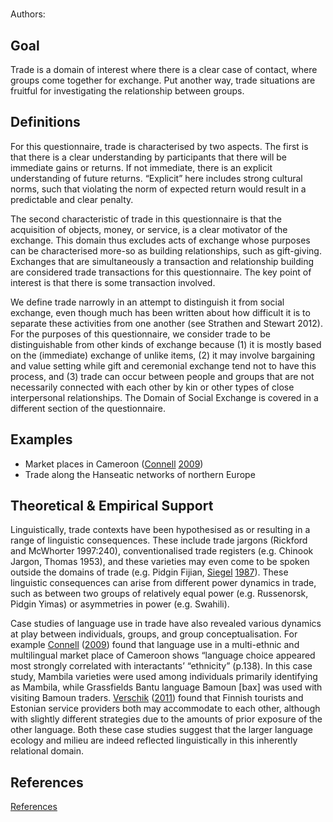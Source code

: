 # [](ContributionTable?__template__=property.md&property=name#cldf:DTR)

Authors: [](ContributionTable?__template__=property.md&property=contributor#cldf:DTR)

## Goal

Trade is a domain of interest where there is a clear case of contact, where groups come together for exchange. Put another way, trade situations are fruitful for investigating the relationship between groups.

## Definitions

For this questionnaire, trade is characterised by two aspects. The first is that there is a clear understanding by participants that there will be immediate gains or returns. If not immediate, there is an explicit understanding of future returns. “Explicit” here includes strong cultural norms, such that violating the norm of expected return would result in a predictable and clear penalty.

The second characteristic of trade in this questionnaire is that the acquisition of objects, money, or service, is a clear motivator of the exchange. This domain thus excludes acts of exchange whose purposes can be characterised more-so as building relationships, such as gift-giving. Exchanges that are simultaneously a transaction and relationship building are considered trade transactions for this questionnaire. The key point of interest is that there is some transaction involved.

We define trade narrowly in an attempt to distinguish it from social exchange, even though much has been written about how difficult it is to separate these activities from one another (see Strathen and Stewart 2012). For the purposes of this questionnaire, we consider trade to be distinguishable from other kinds of exchange because (1) it is mostly based on the (immediate) exchange of unlike items, (2) it may involve bargaining and value setting while gift and ceremonial exchange tend not to have this process, and (3) trade can occur between people and groups that are not necessarily connected with each other by kin or other types of close interpersonal relationships. The Domain of Social Exchange is covered in a different section of the questionnaire.

## Examples

- Market places in Cameroon ([Connell](sources.bib?ref&with_internal_ref_link&keep_label#cldf:Connell2009) [2009](sources.bib?ref&with_internal_ref_link&keep_label#cldf:Connell2009))
- Trade along the Hanseatic networks of northern Europe

## Theoretical & Empirical Support

Linguistically, trade contexts have been hypothesised as or resulting in a range of linguistic consequences. These include trade jargons (Rickford and McWhorter 1997:240), conventionalised trade registers (e.g. Chinook Jargon, Thomas 1953), and these varieties may even come to be spoken outside the domains of trade (e.g. Pidgin Fijian, [Siegel](sources.bib?ref&with_internal_ref_link&keep_label#cldf:Siegel1987) [1987](sources.bib?ref&with_internal_ref_link&keep_label#cldf:Siegel1987)). These linguistic consequences can arise from different power dynamics in trade, such as between two groups of relatively equal power (e.g. Russenorsk, Pidgin Yimas) or asymmetries in power (e.g. Swahili).

Case studies of language use in trade have also revealed various dynamics at play between individuals, groups, and group conceptualisation. For example [Connell](sources.bib?ref&with_internal_ref_link&keep_label#cldf:Connell2009) ([2009](sources.bib?ref&with_internal_ref_link&keep_label#cldf:Connell2009)) found that language use in a multi-ethnic and multilingual market place of Cameroon shows “language choice appeared most strongly correlated with interactants’ “ethnicity” (p.138). In this case study, Mambila varieties were used among individuals primarily identifying as Mambila, while Grassfields Bantu language Bamoun [bax] was used with visiting Bamoun traders. [Verschik](sources.bib?ref&with_internal_ref_link&keep_label#cldf:Verschik2011) ([2011](sources.bib?ref&with_internal_ref_link&keep_label#cldf:Verschik2011)) found that Finnish tourists and Estonian service providers both may accommodate to each other, although with slightly different strategies due to the amounts of prior exposure of the other language. Both these case studies suggest that the larger language ecology and milieu are indeed reflected linguistically in this inherently relational domain.

## References

[References](Source?cited_only&with_link#cldf:__all__)